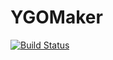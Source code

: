 # YGOMaker

[![Build Status](https://travis-ci.com/nekomatamune/ygomaker.svg?branch=master)](https://travis-ci.com/nekomatamune/ygomaker)
